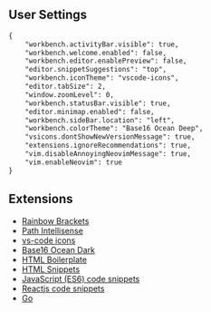 ## User Settings
```markdown
{
    "workbench.activityBar.visible": true,
    "workbench.welcome.enabled": false,
    "workbench.editor.enablePreview": false,
    "editor.snippetSuggestions": "top",
    "workbench.iconTheme": "vscode-icons",
    "editor.tabSize": 2,
    "window.zoomLevel": 0,
    "workbench.statusBar.visible": true,
    "editor.minimap.enabled": false,
    "workbench.sideBar.location": "left",
    "workbench.colorTheme": "Base16 Ocean Deep",
    "vsicons.dontShowNewVersionMessage": true,
    "extensions.ignoreRecommendations": true,
    "vim.disableAnnoyingNeovimMessage": true,
    "vim.enableNeovim": true
}
```
## Extensions
- [Rainbow Brackets](https://marketplace.visualstudio.com/items?itemName=2gua.rainbow-brackets)
- [Path Intellisense](https://marketplace.visualstudio.com/items?itemName=christian-kohler.path-intellisense)
- [vs-code icons](https://marketplace.visualstudio.com/items?itemName=robertohuertasm.vscode-icons)
- [Base16 Ocean Dark](https://marketplace.visualstudio.com/items?itemName=mradbourne.theme-base16-ocean-deep)
- [HTML Boilerplate](https://marketplace.visualstudio.com/items?itemName=sidthesloth.html5-boilerplate)
- [HTML Snippets](https://marketplace.visualstudio.com/items?itemName=abusaidm.html-snippets)
- [JavaScript (ES6) code snippets](https://marketplace.visualstudio.com/items?itemName=xabikos.JavaScriptSnippets)
- [Reactjs code snippets](https://marketplace.visualstudio.com/items?itemName=xabikos.ReactSnippets)
- [Go](https://marketplace.visualstudio.com/items?itemName=lukehoban.Go)

